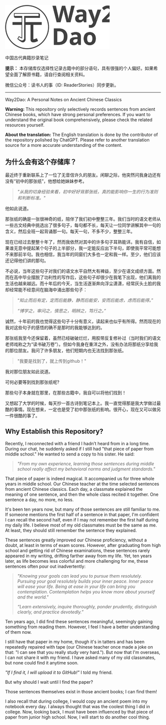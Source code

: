 <img src="pics_README/drawing.svg" style="zoom:33%;" />

中国古代典籍抄录笔记

**提示：** 本存储库仅选择性记录古籍中的部分语句，具有很强的个人偏好。如果希望全面了解原书籍，请自行查阅相关资料。

微信公众号：读书人的事（ID: ReaderStories）同步更新。

------

Way2Dao: A Personal Notes on Ancient Chinese Classics

**Warning:** This repository only selectively records sentences from ancient Chinese books, which have strong personal preferences. If you want to understand the original book comprehensively, please check the related resources yourself.

**About the translation:** The English translation is done by the contributor of the repository polished by ChatGPT. Please refer to another translation source for a more accurate understanding of the content.



## 为什么会有这个存储库？

最近终于重新联系上了一位了无音信许久的朋友。闲聊之际，他突然问我身边还有没有“初中的那张纸”，他想给她妹妹参考。

>*"从我的切身经验来看，初中好好背那张纸，真的能影响你一生的行为准则和判断标准。"*

他如此说道。

那张纸的确是一张很神奇的纸，陪伴了我们初中整整三年。我们当时的语文老师从一些古文经典中挑选出了很多句子，每句都不长，每天让一位同学讲解其中一句的含义，然后全班一起背诵那一句。每天一句，不多不少，整整三年。

现在已经过去整整十年了，然而我依然对其中的许多句子耳熟能详。我有自信，如果谁无意中提起某个句子的上半部分，我一定能反应出下半句，即使我平常可能想不来那前半句。我也相信，我当年的同窗们大多也一定和我一样。至少，他们应该还记得他们讲的那句。

不必说，当年这些句子对我们的语文水平自然大有裨益，至少在语文成绩方面。然而在高中毕业摆脱了功利性的写作后，这些句子却很少在我笔下出现，他们离我的生活也越来越远。而十年后的今天，当生活逐渐奔向浮尘潇潇，经常灰头土脸的我却经常能不经意间在脑海中涌出那些句子：

> “*知止而后有定，定而后能静，静而后能安，安而后能虑，虑而后能得。*”
>
> *“博学之，审问之，慎思之，明辨之，笃行之。”*

诚然，十年前的我也觉得这些句子十分有意义，读起来也似乎有所得。然而现在的我对这些句子的感悟的确不是那时的我能够达到的。

那张纸我至今还保留着，虽然已经破破烂烂，用胶带反复修补过（当时我们的语文老师戏称之为“读书破万卷”）。但如今我身在重洋之外，没有办法将那纸分享给我的那位朋友。我问了许多朋友，他们短期内也无法找到那张纸。

> "我要是找到了，就上传到github！"

我对那位朋友如此说道。

可何必要等到找到那张纸呢? 

那些句子本身就在那里，在那些古籍中，我自可以将他们找到！

又想起了大学的时候，每天抄一首古诗到笔记本上。我一直觉得那是我大学做过最酷的事情。现在想来，一定也是受了初中那张纸的影响。很开心，现在又可以做另一件很酷的事了。

##  Why Establish this Repository?

Recently, I reconnected with a friend I hadn’t heard from in a long time. During our chat, he suddenly asked if I still had "that piece of paper from middle school." He wanted to send a copy to his sister. He said:

>  *"From my own experience, learning those sentences during  middle school really affect my behavioral norms and judgment standards."*

That piece of paper is indeed magical. It accompanied us for three whole years in middle school. Our Chinese teacher at the time selected sentences from ancient Chinese classics. Each day, a classmate explained the meaning of one sentence, and then the whole class recited it together. One sentence a day, no more, no less.

It's been ten years now, but many of those sentences are still familiar to me. If someone mentions the first half of a sentence in that paper, I'm confident I can recall the second half, even if I may not remember the first half during my daily life. I believe most of my old classmates must be the same as me. At least, they should still remember the sentence they explained.

These sentences greatly improved our Chinese proficiency, without a doubt, at least in terms of exam scores. However, after graduating from high school and getting rid of Chinese examinations, these sentences rarely appeared in my writing, drifting farther away from my life. Yet, ten years later, as life becomes less colorful and more challenging for me, these sentences often pour out inadvertently:

> *"Knowing your goals can lead you to pursue them resolutely. Pursuing your goal resolutely builds your inner peace. Inner peace will ease your life. Being at ease in your life can bring you contemplation. Contemplation helps you know more about yourself and the world."*
>
> *“Learn extensively, inquire thoroughly, ponder prudently, distinguish clearly, and practice devotedly.”*

Ten years ago, I did find these sentences meaningful, seemingly gaining something from reading them. However, I feel I have a better understanding of them now.

I still have that paper in my home, though it's in tatters and has been repeatedly repaired with tape (our Chinese teacher once made a joke on that: "I can see that you really study very hard."). But now that I'm overseas, I can not share it with my friend. I have asked many of my old classmates, but none could find it anytime soon.

*"If I find it, I will upload it to GitHub!"* I told my friend.

But why should I wait until I find the paper?

Those sentences themselves exist in those ancient books; I can find them!

I also recall that during college, I would copy an ancient poem into my notebook every day. I always thought that was the coolest thing I did in college. Now, looking back, I must have been influenced by that piece of paper from junior high school. Now, I will start to do another cool thing.

